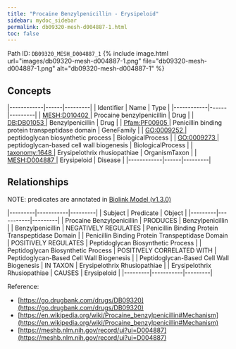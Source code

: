 ```yaml
---
title: "Procaine Benzylpenicillin - Erysipeloid"
sidebar: mydoc_sidebar
permalink: db09320-mesh-d004887-1.html
toc: false 
---
```



Path ID: `DB09320_MESH_D004887_1`
{% include image.html url="images/db09320-mesh-d004887-1.png" file="db09320-mesh-d004887-1.png" alt="db09320-mesh-d004887-1" %}

## Concepts

|------------|------|---------|
| Identifier | Name | Type    |
|------------|------|---------|
| <a href="https://identifiers.org/MESH:D010402">MESH:D010402 </a> | Procaine benzylpenicillin | Drug |
| <a href="https://identifiers.org/DB:DB01053">DB:DB01053 </a> | Benzylpenicillin | Drug |
| <a href="https://identifiers.org/Pfam:PF00905">Pfam:PF00905 </a> | Penicillin binding protein transpeptidase domain | GeneFamily |
| <a href="https://identifiers.org/GO:0009252">GO:0009252 </a> | peptidoglycan biosynthetic process | BiologicalProcess |
| <a href="https://identifiers.org/GO:0009273">GO:0009273 </a> | peptidoglycan-based cell wall biogenesis | BiologicalProcess |
| <a href="https://identifiers.org/taxonomy:1648">taxonomy:1648 </a> | Erysipelothrix rhusiopathiae | OrganismTaxon |
| <a href="https://identifiers.org/MESH:D004887">MESH:D004887 </a> | Erysipeloid | Disease |
|------------|------|---------|

## Relationships


NOTE: predicates are annotated in <a href="https://github.com/biolink/biolink-model/releases/tag/v1.3.0">Biolink Model (v1.3.0)</a>

|---------|-----------|---------|
| Subject | Predicate | Object  |
|---------|-----------|---------|
| Procaine Benzylpenicillin | PRODUCES | Benzylpenicillin |
| Benzylpenicillin | NEGATIVELY REGULATES | Penicillin Binding Protein Transpeptidase Domain |
| Penicillin Binding Protein Transpeptidase Domain | POSITIVELY REGULATES | Peptidoglycan Biosynthetic Process |
| Peptidoglycan Biosynthetic Process | POSITIVELY CORRELATED WITH | Peptidoglycan-Based Cell Wall Biogenesis |
| Peptidoglycan-Based Cell Wall Biogenesis | IN TAXON | Erysipelothrix Rhusiopathiae |
| Erysipelothrix Rhusiopathiae | CAUSES | Erysipeloid |
|---------|-----------|---------|

Reference: 
  - [https://go.drugbank.com/drugs/DB09320](https://go.drugbank.com/drugs/DB09320)
  - [https://en.wikipedia.org/wiki/Procaine_benzylpenicillin#Mechanism](https://en.wikipedia.org/wiki/Procaine_benzylpenicillin#Mechanism)
  - [https://meshb.nlm.nih.gov/record/ui?ui=D004887](https://meshb.nlm.nih.gov/record/ui?ui=D004887)
